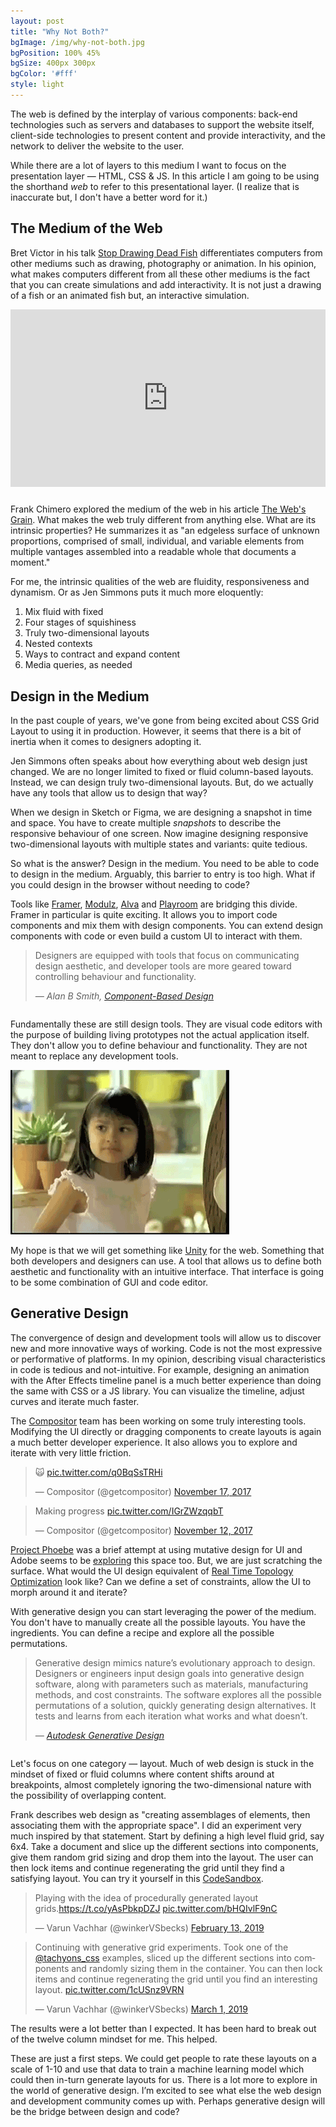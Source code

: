 ```yaml
---
layout: post
title: "Why Not Both?"
bgImage: /img/why-not-both.jpg
bgPosition: 100% 45%
bgSize: 400px 300px
bgColor: '#fff'
style: light
---
```


The web is defined by the interplay of various components: back-end technologies such as servers and databases to support the website itself, client-side technologies to present content and provide interactivity, and the network to deliver the website to the user.

While there are a lot of layers to this medium I want to focus on the presentation layer — HTML, CSS & JS. In this article I am going to be using the shorthand _web_ to refer to this presentational layer. (I realize that is inaccurate but, I don't have a better word for it.)

## The Medium of the Web

Bret Victor in his talk [Stop Drawing Dead Fish](https://vimeo.com/64895205) differentiates computers from other mediums such as drawing, photography or animation. In his opinion, what makes computers different from all these other mediums is the fact that you can create simulations and add interactivity. It is not just a drawing of a fish or an animated fish but, an interactive simulation.

<div style="padding:56.25% 0 0 0;position:relative;margin-bottom: 2em;"><iframe src="https://player.vimeo.com/video/64895205" style="position:absolute;top:0;left:0;width:100%;height:100%;" frameborder="0" webkitallowfullscreen mozallowfullscreen allowfullscreen></iframe></div><script src="https://player.vimeo.com/api/player.js"></script>

Frank Chimero explored the medium of the web in his article [The Web's Grain](https://frankchimero.com/writing/the-webs-grain/). What makes the web truly different from anything else. What are its intrinsic properties? He summarizes it as "an edgeless surface of unknown proportions, comprised of small, individual, and variable elements from multiple vantages assembled into a readable whole that documents a moment."

For me, the intrinsic qualities of the web are fluidity, responsiveness and dynamism. Or as Jen Simmons puts it much more eloquently:

1. Mix fluid with fixed
2. Four stages of squishiness
3. Truly two-dimensional layouts
4. Nested contexts
5. Ways to contract and expand content
6. Media queries, as needed

## Design in the Medium

In the past couple of years, we've gone from being excited about CSS Grid Layout to using it in production. However, it seems that there is a bit of inertia when it comes to designers adopting it.

Jen Simmons often speaks about how everything about web design just changed. We are no longer limited to fixed or fluid column-based layouts. Instead, we can design truly two-dimensional layouts. But, do we actually have any tools that allow us to design that way?

<script async class="speakerdeck-embed" data-slide="53" data-id="492fb00803b144aba89a2d9dfeeca2fc" data-ratio="1.77777777777778" src="//speakerdeck.com/assets/embed.js"></script>

When we design in Sketch or Figma, we are designing a snapshot in time and space. You have to create multiple *snapshots* to describe the responsive behaviour of one screen. Now imagine designing responsive two-dimensional layouts with multiple states and variants: quite tedious.

So what is the answer? Design in the medium. You need to be able to code to design in the medium. Arguably, this barrier to entry is too high. What if you could design in the browser without needing to code?

Tools like [Framer](https://www.framer.com/features/react/), [Modulz](https://www.modulz.app/), [Alva](https://meetalva.io/) and [Playroom](https://github.com/seek-oss/playroom) are bridging this divide. Framer in particular is quite exciting. It allows you to import code components and mix them with design components. You can extend design components with code or even build a custom UI to interact with them.

<blockquote style="margin-bottom: 2em;">
  <p>Designers are equipped with tools that focus on communicating design aesthetic, and developer tools are more geared toward controlling behaviour and functionality.</p>
  <cite>
    &mdash; Alan B Smith,
    <a href="https://medium.com/@_alanbsmith/component-based-design-168811e0c4ab">
      Component-Based Design
    </a>
  </cite>
</blockquote>

Fundamentally these are still design tools. They are visual code editors with the purpose of building living prototypes not the actual application itself. They don't allow you to define behaviour and functionality. They are not meant to replace any development tools.

<p>
  <img style="max-width: 350px; margin: 0 auto;" alt="Why not both?" src="/img/why-not-both.gif" />
</p>

My hope is that we will get something like [Unity](https://unity.com/) for the web. Something that both developers and designers can use. A tool that allows us to define both aesthetic and functionality with an intuitive interface. That interface is going to be some combination of GUI and code editor.

## Generative Design

The convergence of design and development tools will allow us to discover new and more innovative ways of working. Code is not the most expressive or performative of platforms. In my opinion, describing visual characteristics in code is tedious and not-intuitive. For example, designing an animation with the After Effects timeline panel is a much better experience than doing the same with CSS or a JS library. You can visualize the timeline, adjust curves and iterate much faster.

The [Compositor](http://compositor.io/) team has been working on some truly interesting tools. Modifying the UI directly or dragging components to create layouts is again a much better developer experience. It also allows you to explore and iterate with very little friction.

<div class="flex-ns items-center">
  <blockquote class="twitter-tweet" data-conversation="none"><p lang="und" dir="ltr">🙀 <a href="https://t.co/q0BqSsTRHi">pic.twitter.com/q0BqSsTRHi</a></p>&mdash; Compositor (@getcompositor) <a href="https://twitter.com/getcompositor/status/931592802697469953?ref_src=twsrc%5Etfw">November 17, 2017</a></blockquote> <script async src="https://platform.twitter.com/widgets.js" charset="utf-8"></script>

  <div class="w1-ns"></div>

  <blockquote class="twitter-tweet" data-conversation="none"><p lang="en" dir="ltr">Making progress <a href="https://t.co/IGrZWzqqbT">pic.twitter.com/IGrZWzqqbT</a></p>&mdash; Compositor (@getcompositor) <a href="https://twitter.com/getcompositor/status/929689837971623936?ref_src=twsrc%5Etfw">November 12, 2017</a></blockquote> <script async src="https://platform.twitter.com/widgets.js" charset="utf-8"></script>
</div>

[Project Phoebe](https://medium.com/project-phoebe) was a brief attempt at using mutative design for UI and Adobe seems to be [exploring](https://www.fastcompany.com/3068884/adobe-is-building-an-ai-to-automate-web-design-should-you-worry) this space too. But, we are just scratching the surface. What would the UI design equivalent of [Real Time Topology Optimization](https://www.frustum.com/) look like? Can we define a set of constraints, allow the UI to morph around it and iterate?

With generative design you can start leveraging the power of the medium. You don't have to manually create all the possible layouts. You have the ingredients. You can define a recipe and explore all the possible permutations.

<blockquote style="margin-bottom: 2em;">
  <p>Generative design mimics nature’s evolutionary approach to design. Designers or engineers input design goals into generative design software, along with parameters such as materials, manufacturing methods, and cost constraints. The software explores all the possible permutations of a solution, quickly generating design alternatives. It tests and learns from each iteration what works and what doesn’t.</p>
  <cite>
    &mdash;
    <a href="https://www.autodesk.com/solutions/generative-design">
      Autodesk Generative Design
    </a>
  </cite>
</blockquote>

Let's focus on one category — layout. Much of web design is stuck in the mindset of fixed or fluid columns where content shifts around at breakpoints, almost completely ignoring the two-dimensional nature with the possibility of overlapping content.

Frank describes web design as "creating assemblages of elements, then associating them with the appropriate space". I did an experiment very much inspired by that statement. Start by defining a high level fluid grid, say 6x4. Take a document and slice up the different sections into components, give them random grid sizing and drop them into the layout. The user can then lock items and continue regenerating the grid until they find a satisfying layout. You can try it yourself in this [CodeSandbox](https://codesandbox.io/s/8r6k4j9k2).

<div class="flex-l items-stretch">
  <blockquote class="twitter-tweet"><p lang="en" dir="ltr">Playing with the idea of procedurally generated layout grids.<a href="https://t.co/yAsPbkpDZJ">https://t.co/yAsPbkpDZJ</a> <a href="https://t.co/bHQIvlF9nC">pic.twitter.com/bHQIvlF9nC</a></p>&mdash; Varun Vachhar (@winkerVSbecks) <a href="https://twitter.com/winkerVSbecks/status/1095479837534441474?ref_src=twsrc%5Etfw">February 13, 2019</a></blockquote> <script async src="https://platform.twitter.com/widgets.js" charset="utf-8"></script>

  <div class="w1-l"></div>

  <blockquote class="twitter-tweet"><p lang="en" dir="ltr">Continuing with generative grid experiments. Took one of the <a href="https://twitter.com/tachyons_css?ref_src=twsrc%5Etfw">@tachyons_css</a> examples, sliced up the different sections into components and randomly sizing them in the container. You can then lock items and continue regenerating the grid until you find an interesting layout. <a href="https://t.co/1cUSnz9VRN">pic.twitter.com/1cUSnz9VRN</a></p>&mdash; Varun Vachhar (@winkerVSbecks) <a href="https://twitter.com/winkerVSbecks/status/1101502912675627014?ref_src=twsrc%5Etfw">March 1, 2019</a></blockquote> <script async src="https://platform.twitter.com/widgets.js" charset="utf-8"></script>
</div>

The results were a lot better than I expected. It has been hard to break out of the twelve column mindset for me. This helped.

These are just a first steps. We could get people to rate these layouts on a scale of 1-10 and use that data to train a machine learning model which could then in-turn generate layouts for us. There is a lot more to explore in the world of generative design. I’m excited to see what else the web design and development community comes up with. Perhaps generative design will be the bridge between design and code?